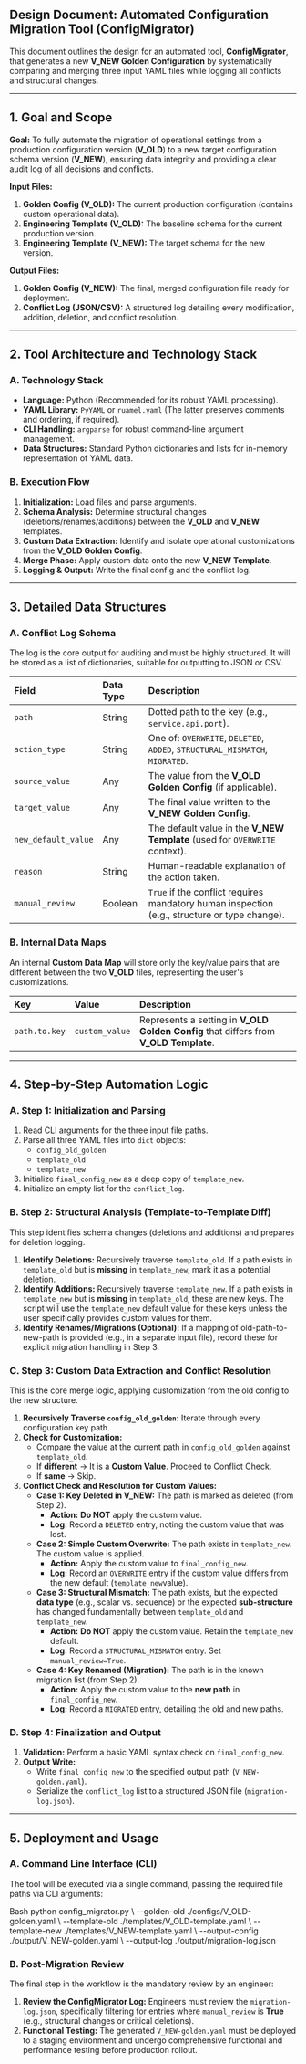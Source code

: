 ## **Design Document: Automated Configuration Migration Tool (ConfigMigrator)**

This document outlines the design for an automated tool, **ConfigMigrator**, that generates a new **V\_NEW Golden Configuration** by systematically comparing and merging three input YAML files while logging all conflicts and structural changes.

---

## **1\. Goal and Scope**

**Goal:** To fully automate the migration of operational settings from a production configuration version (**V\_OLD**) to a new target configuration schema version (**V\_NEW**), ensuring data integrity and providing a clear audit log of all decisions and conflicts.

**Input Files:**

1. **Golden Config (V\_OLD):** The current production configuration (contains custom operational data).
2. **Engineering Template (V\_OLD):** The baseline schema for the current production version.
3. **Engineering Template (V\_NEW):** The target schema for the new version.

**Output Files:**

1. **Golden Config (V\_NEW):** The final, merged configuration file ready for deployment.
2. **Conflict Log (JSON/CSV):** A structured log detailing every modification, addition, deletion, and conflict resolution.

---

## **2\. Tool Architecture and Technology Stack**

### **A. Technology Stack**

* **Language:** Python (Recommended for its robust YAML processing).
* **YAML Library:** `PyYAML` or `ruamel.yaml` (The latter preserves comments and ordering, if required).
* **CLI Handling:** `argparse` for robust command-line argument management.
* **Data Structures:** Standard Python dictionaries and lists for in-memory representation of YAML data.

### **B. Execution Flow**

1. **Initialization:** Load files and parse arguments.
2. **Schema Analysis:** Determine structural changes (deletions/renames/additions) between the **V\_OLD** and **V\_NEW** templates.
3. **Custom Data Extraction:** Identify and isolate operational customizations from the **V\_OLD Golden Config**.
4. **Merge Phase:** Apply custom data onto the new **V\_NEW Template**.
5. **Logging & Output:** Write the final config and the conflict log.

---

## **3\. Detailed Data Structures**

### **A. Conflict Log Schema**

The log is the core output for auditing and must be highly structured. It will be stored as a list of dictionaries, suitable for outputting to JSON or CSV.

| Field | Data Type | Description |
| :---- | :---- | :---- |
| `path` | String | Dotted path to the key (e.g., `service.api.port`). |
| `action_type` | String | One of: `OVERWRITE`, `DELETED`, `ADDED`, `STRUCTURAL_MISMATCH`, `MIGRATED`. |
| `source_value` | Any | The value from the **V\_OLD Golden Config** (if applicable). |
| `target_value` | Any | The final value written to the **V\_NEW Golden Config**. |
| `new_default_value` | Any | The default value in the **V\_NEW Template** (used for `OVERWRITE` context). |
| `reason` | String | Human-readable explanation of the action taken. |
| `manual_review` | Boolean | `True` if the conflict requires mandatory human inspection (e.g., structure or type change). |

### **B. Internal Data Maps**

An internal **Custom Data Map** will store only the key/value pairs that are different between the two **V\_OLD** files, representing the user's customizations.

| Key | Value | Description |
| :---- | :---- | :---- |
| `path.to.key` | `custom_value` | Represents a setting in **V\_OLD Golden Config** that differs from **V\_OLD Template**. |

---

## **4\. Step-by-Step Automation Logic**

### **A. Step 1: Initialization and Parsing**

1. Read CLI arguments for the three input file paths.
2. Parse all three YAML files into `dict` objects:
   * `config_old_golden`
   * `template_old`
   * `template_new`
3. Initialize `final_config_new` as a deep copy of `template_new`.
4. Initialize an empty list for the `conflict_log`.

### **B. Step 2: Structural Analysis (Template-to-Template Diff)**

This step identifies schema changes (deletions and additions) and prepares for deletion logging.

1. **Identify Deletions:** Recursively traverse `template_old`. If a path exists in `template_old` but is **missing** in `template_new`, mark it as a potential deletion.
2. **Identify Additions:** Recursively traverse `template_new`. If a path exists in `template_new` but is **missing** in `template_old`, these are new keys. The script will use the `template_new` default value for these keys unless the user specifically provides custom values for them.
3. **Identify Renames/Migrations (Optional):** If a mapping of old-path-to-new-path is provided (e.g., in a separate input file), record these for explicit migration handling in Step 3\.

### **C. Step 3: Custom Data Extraction and Conflict Resolution**

This is the core merge logic, applying customization from the old config to the new structure.

1. **Recursively Traverse `config_old_golden`:** Iterate through every configuration key path.
2. **Check for Customization:**
   * Compare the value at the current path in `config_old_golden` against `template_old`.
   * If **different** → It is a **Custom Value**. Proceed to Conflict Check.
   * If **same** → Skip.
3. **Conflict Check and Resolution for Custom Values:**
   * **Case 1: Key Deleted in V\_NEW:** The path is marked as deleted (from Step 2).
     * **Action:** **Do NOT** apply the custom value.
     * **Log:** Record a `DELETED` entry, noting the custom value that was lost.
   * **Case 2: Simple Custom Overwrite:** The path exists in `template_new`. The custom value is applied.
     * **Action:** Apply the custom value to `final_config_new`.
     * **Log:** Record an `OVERWRITE` entry if the custom value differs from the new default (`template_new`value).
   * **Case 3: Structural Mismatch:** The path exists, but the expected **data type** (e.g., scalar vs. sequence) or the expected **sub-structure** has changed fundamentally between `template_old` and `template_new`.
     * **Action:** **Do NOT** apply the custom value. Retain the `template_new` default.
     * **Log:** Record a `STRUCTURAL_MISMATCH` entry. Set `manual_review=True`.
   * **Case 4: Key Renamed (Migration):** The path is in the known migration list (from Step 2).
     * **Action:** Apply the custom value to the **new path** in `final_config_new`.
     * **Log:** Record a `MIGRATED` entry, detailing the old and new paths.

### **D. Step 4: Finalization and Output**

1. **Validation:** Perform a basic YAML syntax check on `final_config_new`.
2. **Output Write:**
   * Write `final_config_new` to the specified output path (`V_NEW-golden.yaml`).
   * Serialize the `conflict_log` list to a structured JSON file (`migration-log.json`).

---

## **5\. Deployment and Usage**

### **A. Command Line Interface (CLI)**

The tool will be executed via a single command, passing the required file paths via CLI arguments:

Bash
python config\_migrator.py \\
  \--golden-old ./configs/V\_OLD-golden.yaml \\
  \--template-old ./templates/V\_OLD-template.yaml \\
  \--template-new ./templates/V\_NEW-template.yaml \\
  \--output-config ./output/V\_NEW-golden.yaml \\
  \--output-log ./output/migration-log.json

### **B. Post-Migration Review**

The final step in the workflow is the mandatory review by an engineer:

1. **Review the ConfigMigrator Log:** Engineers must review the `migration-log.json`, specifically filtering for entries where `manual_review` is **True** (e.g., structural changes or critical deletions).
2. **Functional Testing:** The generated `V_NEW-golden.yaml` must be deployed to a staging environment and undergo comprehensive functional and performance testing before production rollout.
